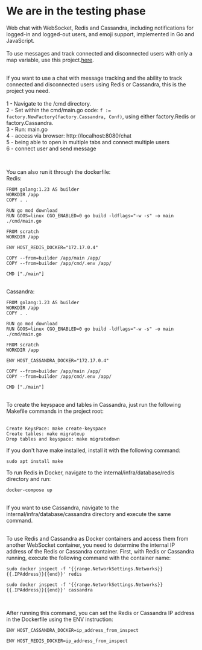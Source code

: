 <h1>We are in the testing phase</h1>

Web chat with WebSocket, Redis and Cassandra, including notifications for logged-in and logged-out users, and emoji support, implemented in Go and JavaScript.
<br /><br />
To use messages and track connected and disconnected users with only a map variable, use this project.<a href="https://github.com/rafaelsouzaribeiro/Web-chat-with-WebSocket-using-a-map-variable-in-Go">here</a>.<br /><br />

If you want to use a chat with message tracking and the ability to track connected and disconnected users using Redis or Cassandra, this is the project you need.<br />
<br />
1 - Navigate to the /cmd directory.<br/>
2 - Set within the cmd/main.go code: `f := factory.NewFactory(factory.Cassandra, Conf)`, using either factory.Redis or factory.Cassandra.<br/>
3 - Run: main.go<br />
4 - access via browser: http://localhost:8080/chat<br />
5 - being able to open in multiple tabs and connect multiple users<br />
6 - connect user and send message

<br/>

You can also run it through the dockerfile:<br />
Redis:<br/>

 ```
FROM golang:1.23 AS builder
WORKDIR /app
COPY . .

RUN go mod download
RUN GOOS=linux CGO_ENABLED=0 go build -ldflags="-w -s" -o main ./cmd/main.go

FROM scratch
WORKDIR /app

ENV HOST_REDIS_DOCKER="172.17.0.4"

COPY --from=builder /app/main /app/
COPY --from=builder /app/cmd/.env /app/

CMD ["./main"]

 ```
 <br />
 Cassandra:
  <br />

 ```
FROM golang:1.23 AS builder
WORKDIR /app
COPY . .

RUN go mod download
RUN GOOS=linux CGO_ENABLED=0 go build -ldflags="-w -s" -o main ./cmd/main.go

FROM scratch
WORKDIR /app

ENV HOST_CASSANDRA_DOCKER="172.17.0.4"

COPY --from=builder /app/main /app/
COPY --from=builder /app/cmd/.env /app/

CMD ["./main"]

 ```
<br />
To create the keyspace and tables in Cassandra, just run the following Makefile commands in the project root:
<br/><br/>

 ```
Create KeysPace: make create-keyspace
Create tables: make migrateup
Drop tables and keyspace: make migratedown

 ```
If you don't have make installed, install it with the following command:
```
sudo apt install make

 ```

To run Redis in Docker, navigate to the internal/infra/database/redis directory and run:<br/>
 ```
docker-compose up
 ```
<br />
If you want to use Cassandra, navigate to the internal/infra/database/cassandra directory and execute the same command.<br/><br/>
 
 To use Redis and Cassandra as Docker containers and access them from another WebSocket container, you need to determine the internal IP address of the Redis or Cassandra container. First, with Redis or Cassandra running, execute the following command with the container name:<br/>

 ```
sudo docker inspect -f '{{range.NetworkSettings.Networks}}{{.IPAddress}}{{end}}' redis
 ```


 ```
sudo docker inspect -f '{{range.NetworkSettings.Networks}}{{.IPAddress}}{{end}}' cassandra
 ```
<br/>
 
 After running this command, you can set the Redis or Cassandra IP address in the Dockerfile using the ENV instruction:

```
ENV HOST_CASSANDRA_DOCKER=ip_address_from_inspect

 ```

```
ENV HOST_REDIS_DOCKER=ip_address_from_inspect

 ```






